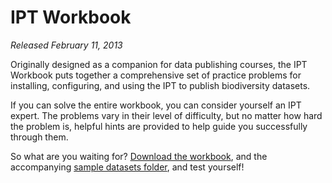 # IPT Workbook
_Released February 11, 2013_

Originally designed as a companion for data publishing courses, the IPT Workbook puts together a comprehensive set of practice problems for installing, configuring, and using the IPT to publish biodiversity datasets. 

If you can solve the entire workbook, you can consider yourself an IPT expert. The problems vary in their level of difficulty, but no matter how hard the problem is, helpful hints are provided to help guide you successfully through them. 

So what are you waiting for? [Download the workbook](https://github.com/gbif/ipt/wiki/gbif-ipt-docs/downloads/IPT%20Workbook%20-%206%20Feb%202013.pdf), and the accompanying [sample datasets folder](https://github.com/gbif/ipt/wiki/gbif-ipt-docs/downloads/sample%20datasets.zip), and test yourself!